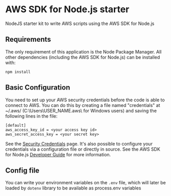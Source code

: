 # AWS SDK for Node.js starter

NodeJS starter kit to write AWS scripts using the AWS SDK for Node.js

## Requirements

The only requirement of this application is the Node Package Manager. All other dependencies (including the AWS SDK for
Node.js) can be installed with:

    npm install

## Basic Configuration

You need to set up your AWS security credentials before the code is able to connect to AWS. You can do this by creating
a file named "credentials" at ~/.aws/ (C:\Users\USER_NAME\.aws\ for Windows users) and saving the following lines in the
file:

    [default]
    aws_access_key_id = <your access key id>
    aws_secret_access_key = <your secret key>

See the [Security Credentials](http://aws.amazon.com/security-credentials) page. It's also possible to configure your
credentials via a configuration file or directly in source. See the AWS SDK for Node.js
[Developer Guide](http://docs.aws.amazon.com/AWSJavaScriptSDK/guide/node-configuring.html) for more information.

## Config file

You can write your environment variables on the `.env` file, which will later be loaded by `dotenv` library to be
available as process.env variables
